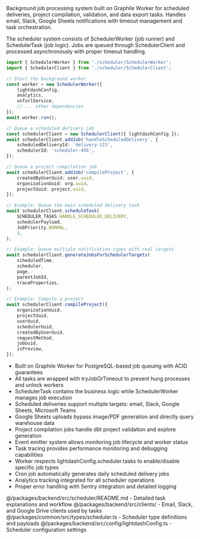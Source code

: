 <summary>
Background job processing system built on Graphile Worker for scheduled deliveries, project compilation, validation, and data export tasks. Handles email, Slack, Google Sheets notifications with timeout management and task orchestration.
</summary>

<howToUse>

The scheduler system consists of SchedulerWorker (job runner) and SchedulerTask (job logic). Jobs are queued through SchedulerClient and processed asynchronously with proper timeout handling.

```typescript
import { SchedulerWorker } from './scheduler/SchedulerWorker';
import { SchedulerClient } from './scheduler/SchedulerClient';

// Start the background worker
const worker = new SchedulerWorker({
    lightdashConfig,
    analytics,
    unfurlService,
    // ... other dependencies
});
await worker.run();

// Queue a scheduled delivery job
const schedulerClient = new SchedulerClient({ lightdashConfig });
await schedulerClient.addJob('handleScheduledDelivery', {
    scheduledDeliveryId: 'delivery-123',
    schedulerId: 'scheduler-456',
});

// Queue a project compilation job
await schedulerClient.addJob('compileProject', {
    createdByUserUuid: user.uuid,
    organizationUuid: org.uuid,
    projectUuid: project.uuid,
});
```

</howToUse>

<codeExample>

```typescript
// Example: Queue the main scheduled delivery task
await schedulerClient.scheduleTask(
    SCHEDULER_TASKS.HANDLE_SCHEDULED_DELIVERY,
    schedulerPayload,
    JobPriority.NORMAL,
    3,
);

// Example: Queue multiple notification types with real targets
await schedulerClient.generateJobsForSchedulerTargets(
    scheduledTime,
    scheduler,
    page,
    parentJobId,
    traceProperties,
);

// Example: Compile a project
await schedulerClient.compileProject({
    organizationUuid,
    projectUuid,
    userUuid,
    schedulerUuid,
    createdByUserUuid,
    requestMethod,
    jobUuid,
    isPreview,
});
```

</codeExample>

<importantToKnow>

-   Built on Graphile Worker for PostgreSQL-based job queuing with ACID guarantees
-   All tasks are wrapped with tryJobOrTimeout to prevent hung processes and unlock workers
-   SchedulerTask contains the business logic while SchedulerWorker manages job execution
-   Scheduled deliveries support multiple targets: email, Slack, Google Sheets, Microsoft Teams
-   Google Sheets uploads bypass image/PDF generation and directly query warehouse data
-   Project compilation jobs handle dbt project validation and explore generation
-   Event emitter system allows monitoring job lifecycle and worker status
-   Task tracing provides performance monitoring and debugging capabilities
-   Worker respects lightdashConfig.scheduler.tasks to enable/disable specific job types
-   Cron job automatically generates daily scheduled delivery jobs
-   Analytics tracking integrated for all scheduler operations
-   Proper error handling with Sentry integration and detailed logging

</importantToKnow>

<links>
@/packages/backend/src/scheduler/README.md - Detailed task explanations and workflow
@/packages/backend/src/clients/ - Email, Slack, and Google Drive clients used by tasks
@/packages/common/src/types/scheduler.ts - Scheduler type definitions and payloads
@/packages/backend/src/config/lightdashConfig.ts - Scheduler configuration settings
</links>
